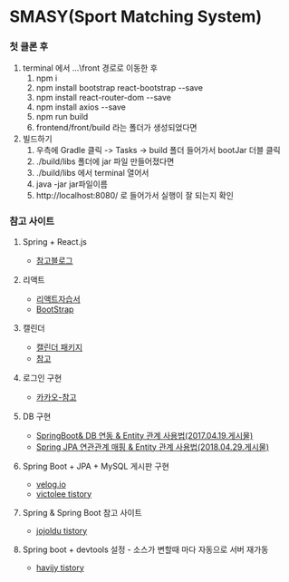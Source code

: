 # SMASY(Sport Matching System)

### 첫 클론 후
1. terminal 에서 \...\front 경로로 이동한 후 
    1. npm i
    2. npm install bootstrap react-bootstrap --save
    3. npm install react-router-dom --save
    4. npm install axios --save
    5. npm run build
    6. frontend/front/build 라는 폴더가 생성되었다면
2. 빌드하기
    1. 우측에 Gradle 클릭 -> Tasks -> build 폴더 들어가서 bootJar 더블 클릭
    2. ./build/libs 폴더에 jar 파일 만들어졌다면
    3. ./build/libs 에서 terminal 열어서 
    4. java -jar jar파일이름 
    5. http://localhost:8080/ 로 들어가서 실행이 잘 되는지 확인

    
### 참고 사이트
1. Spring + React.js
    - [참고블로그](https://lemontia.tistory.com/912)
    
2. 리액트
    - [리액트자습서](https://ko.reactjs.org/)
    - [BootStrap](https://react-bootstrap.github.io/)
    
3. 캘린더
    - [캘린더 패키지](https://www.npmjs.com/package/react-calendar)
    - [참고](https://codingmania.tistory.com/360)
    
4. 로그인 구현
    - [카카오-참고](https://electricburglar.tistory.com/151)
    
5. DB 구현
    - [SpringBoot& DB 연동 & Entity 관계 사용법(2017.04.19.게시물)](https://m.blog.naver.com/sim4858/220985748658)
    - [Spring JPA 연관관계 매핑 & Entity 관계 사용법(2018.04.29.게시물)](https://victorydntmd.tistory.com/208)

6. Spring Boot + JPA + MySQL 게시판 구현
    - [velog.io](https://velog.io/@max9106/Spring-Boot-%ED%94%84%EB%A1%9C%EC%A0%9D%ED%8A%B8-%EC%83%9D%EC%84%B1)
    - [victolee tistory](https://victorydntmd.tistory.com/320?category=764331)
7. Spring & Spring Boot 참고 사이트
    - [jojoldu tistory](https://jojoldu.tistory.com/)

8. Spring boot + devtools 설정 - 소스가 변할때 마다 자동으로 서버 재가동
    - [havijy tistory](https://haviyj.tistory.com/11)   
